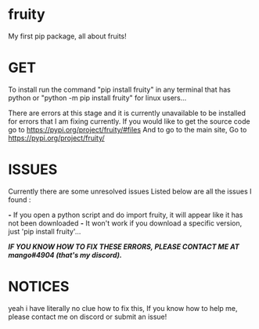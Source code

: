 # fruity
My first pip package, all about fruits!

# GET
To install run the command "pip install fruity" in any terminal that has python or "python -m pip install fruity" for linux users...

There are errors at this stage and it is currently unavailable to be installed for errors that I am fixing currently.
If you would like to get the source code go to
https://pypi.org/project/fruity/#files
And to go to the main site, Go to https://pypi.org/project/fruity/

# ISSUES

Currently there are some unresolved issues
Listed below are all the issues I found :

**-** If you open a python script and do import fruity, it will appear like it has not been downloaded
**-** It won't work if you download a specific version, just 'pip install fruity'...

***IF YOU KNOW HOW TO FIX THESE ERRORS, PLEASE CONTACT ME AT mango#4904 (that's my discord).***

# NOTICES

yeah i have literally no clue how to fix this, If you know how to help me, please contact me on discord or submit an issue!
